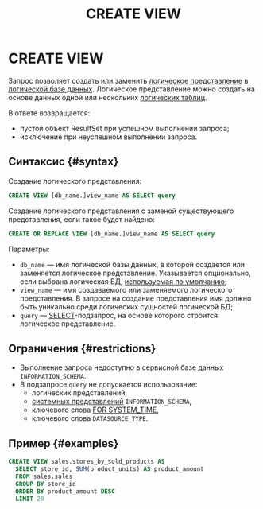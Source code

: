 ﻿---
layout: default
title: CREATE VIEW
nav_order: 16
parent: Запросы SQL+
grand_parent: Справочная информация
has_children: false
has_toc: false
---

# CREATE VIEW

Запрос позволяет создать или заменить [логическое представление](../../../overview/main_concepts/logical_view/logical_view.md) 
в [логической базе данных](../../../overview/main_concepts/logical_db/logical_db.md). Логическое представление 
можно создать на основе данных одной или нескольких [логических таблиц](../../../overview/main_concepts/logical_table/logical_table.md).

В ответе возвращается:
*   пустой объект ResultSet при успешном выполнении запроса;
*   исключение при неуспешном выполнении запроса.

## Синтаксис {#syntax}

Создание логического представления:
```sql
CREATE VIEW [db_name.]view_name AS SELECT query
```

Создание логического представления с заменой существующего представления, если такое будет найдено:
```sql
CREATE OR REPLACE VIEW [db_name.]view_name AS SELECT query
```

Параметры:
*   `db_name` — имя логической базы данных, в которой создается или заменяется логическое представление. 
    Указывается опционально, если выбрана логическая БД, 
    [используемая по умолчанию](../../../working_with_system/other_features/default_db_set-up/default_db_set-up.md);
*   `view_name` — имя создаваемого или заменяемого логического представления. В запросе на создание 
    представления имя должно быть уникально среди логических сущностей логической БД;
*   `query` — [SELECT](../SELECT/SELECT.md)-подзапрос, на основе которого строится логическое представление.

## Ограничения {#restrictions}

*   Выполнение запроса недоступно в сервисной базе данных `INFORMATION_SCHEMA`.
*   В подзапросе `query` не допускается использование:
    *   логических представлений,
    *   [системных представлений](../../system_views/system_views.md) `INFORMATION_SCHEMA`,
    *   ключевого слова [FOR SYSTEM_TIME](../SELECT/SELECT.md#for_system_time),
    *   ключевого слова `DATASOURCE_TYPE`.

## Пример {#examples}

```sql
CREATE VIEW sales.stores_by_sold_products AS
  SELECT store_id, SUM(product_units) AS product_amount
  FROM sales.sales
  GROUP BY store_id
  ORDER BY product_amount DESC
  LIMIT 20
```